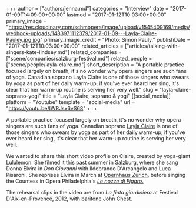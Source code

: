 +++
author = ["authors/jenna.md"]
categories = "Interview"
date = "2017-01-09T14:09:00+00:00"
lastmod = "2017-01-12T10:03:00+00:00"
primary_image = "https://res.cloudinary.com/schmopera/image/upload/v1545409169/media/webhook-uploads/1483971112379/2017-01-09---Layla-Claire-Pauley.jpg.jpg"
primary_image_credit = "Photo: Simon Pauly."
publishDate = "2017-01-12T10:03:00+00:00"
related_articles = ["articles/talking-with-singers-kate-lindsey.md"]
related_companies = ["scene/companies/salzburg-festival.md"]
related_people = ["scene/people/layla-claire.md"]
short_description = "A portable practice focused largely on breath, it&#039;s no wonder why opera singers are such fans of yoga. Canadian soprano Layla Claire is one of those singers who swears by yoga as part of her daily warm-up; if you&#039;ve ever heard her sing, it&#039;s clear that her warm-up routine is serving her very well."
slug = "layla-claire-soprano-yogi"
title = "Layla Claire, soprano &amp; yogi"
[[social_media]]
platform = "Youtube"
template = "social-media"
url = "https://youtu.be/lWBJsx6vS68"
+++

A portable practice focused largely on breath, it's no wonder why opera singers are such fans of yoga. Canadian soprano [Layla Claire](/talking-with-singers-layla-claire/) is one of those singers who swears by yoga as part of her daily warm-up; if you've ever heard her sing, it's clear that her warm-up routine is serving her very well.

We wanted to share this short video profile on Claire, created by yoga-giant Lululemon. She filmed it this past summer in Salzburg, where she sang Donna Elvira in *Don Giovanni* with Ildebrando D'Arcangelo and Luca Pisaroni. She reprises Elvira in March at [Opernhaus Zürich](http://www.opernhaus.ch/en/activity/detail/don-giovanni-11-03-2017-18634/), before singing the Countess in Opera Philadelphia's [*Le nozze di Figaro*.](https://www.operaphila.org/whats-on/)

The rehearsal clips in the video are from *La finta giardiniera* at Festival D'Aix-en-Provence, 2012, with baritone John Chest. 
